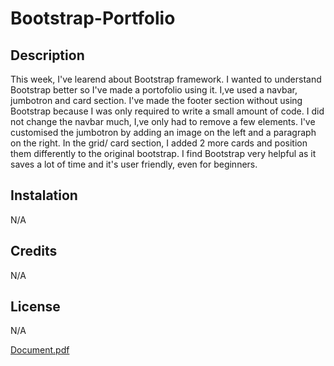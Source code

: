 # Bootstrap-Portfolio
## Description
This week, I've learend about Bootstrap framework. I wanted to understand Bootstrap better so I've made a portofolio using it.
I,ve used a navbar, jumbotron and card section. I've made the footer section without using Bootstrap because I was only required to write a small amount of code.
I did not change the navbar much, I,ve only had to remove a few elements. I've customised the jumbotron by adding an image on the left and a paragraph on the right. In the grid/ card section, I added 2 more cards and position them differently to the original bootstrap.
I find Bootstrap very helpful as it saves a lot of time and it's user friendly, even for beginners.



## Instalation
N/A
## Credits
N/A

## License
N/A

[Document.pdf](https://github.com/rav2901/Bootstrap-Portfolio/files/13273093/Document.pdf)
